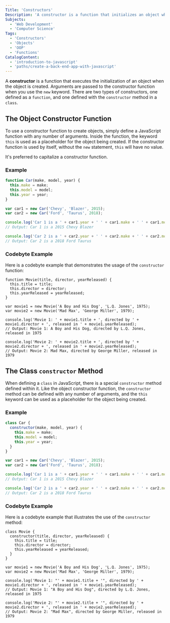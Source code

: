 ```yaml
---
Title: 'Constructors'
Description: 'A constructor is a function that initializes an object when the object is created.'
Subjects:
  - 'Web Development'
  - 'Computer Science'
Tags:
  - 'Constructors'
  - 'Objects'
  - 'OOP'
  - 'Functions'
CatalogContent:
  - 'introduction-to-javascript'
  - 'paths/create-a-back-end-app-with-javascript'
---
```


A **constructor** is a function that executes the initialization of an object when the object is created.
Arguments are passed to the constructor function when you use the `new` keyword. There are two types of constructors,
one defined as a `function`, and one defined with the `constructor` method in a `class`.

## The Object Constructor Function

To use a constructor function to create objects, simply define a JavaScript function with any number of arguments.
Inside the function, the keyword `this` is used as a placeholder for the object being created.
If the constructor function is used by itself, without the `new` statement, `this` will have no value.

It's preferred to capitalize a constructor function.

### Example

```js
function Car(make, model, year) {
  this.make = make;
  this.model = model;
  this.year = year;
}

var car1 = new Car('Chevy', 'Blazer', 2015);
var car2 = new Car('Ford', 'Taurus', 2018);

console.log('Car 1 is a ' + car1.year + ' ' + car1.make + ' ' + car1.model);
// Output: Car 1 is a 2015 Chevy Blazer

console.log('Car 2 is a ' + car2.year + ' ' + car2.make + ' ' + car2.model);
// Output: Car 2 is a 2018 Ford Taurus
```

### Codebyte Example

Here is a codebyte example that demonstrates the usage of the `constructor` function:

```codebyte/javascript
function Movie(title, director, yearReleased) {
  this.title = title;
  this.director = director;
  this.yearReleased = yearReleased;
}

var movie1 = new Movie('A Boy and His Dog', 'L.Q. Jones', 1975);
var movie2 = new Movie('Mad Max', 'George Miller', 1979);

console.log('Movie 1: ' + movie1.title + ', directed by ' + movie1.director + ', released in ' + movie1.yearReleased);
// Output: Movie 1: A Boy and His Dog, directed by L.Q. Jones, released in 1975

console.log('Movie 2: ' + movie2.title + ', directed by ' + movie2.director + ', released in ' + movie2.yearReleased);
// Output: Movie 2: Mad Max, directed by George Miller, released in 1979
```

## The Class `constructor` Method

When defining a `class` in JavaScript, there is a special `constructor` method defined within it.
Like the object constructor function, the `constructor` method can be defined with any number of arguments,
and the `this` keyword can be used as a placeholder for the object being created.

### Example

```js
class Car {
  constructor(make, model, year) {
    this.make = make;
    this.model = model;
    this.year = year;
  }
}

var car1 = new Car('Chevy', 'Blazer', 2015);
var car2 = new Car('Ford', 'Taurus', 2018);

console.log('Car 1 is a ' + car1.year + ' ' + car1.make + ' ' + car1.model);
// Output: Car 1 is a 2015 Chevy Blazer

console.log('Car 2 is a ' + car2.year + ' ' + car2.make + ' ' + car2.model);
// Output: Car 2 is a 2018 Ford Taurus
```

### Codebyte Example

Here is a codebyte example that illustrates the use of the `constructor` method:

```codebyte/javascript
class Movie {
  constructor(title, director, yearReleased) {
    this.title = title;
    this.director = director;
    this.yearReleased = yearReleased;
  }
}

var movie1 = new Movie('A Boy and His Dog', 'L.Q. Jones', 1975);
var movie2 = new Movie('Mad Max', 'George Miller', 1979);

console.log('Movie 1: "' + movie1.title + '", directed by ' + movie1.director + ', released in ' + movie1.yearReleased);
// Output: Movie 1: "A Boy and His Dog", directed by L.Q. Jones, released in 1975

console.log('Movie 2: "' + movie2.title + '", directed by ' + movie2.director + ', released in ' + movie2.yearReleased);
// Output: Movie 2: "Mad Max", directed by George Miller, released in 1979
```
